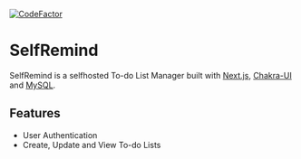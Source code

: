 [![CodeFactor](https://www.codefactor.io/repository/github/redfrogsss/selfremind/badge)](https://www.codefactor.io/repository/github/redfrogsss/selfremind)
# SelfRemind
SelfRemind is a selfhosted To-do List Manager built with [Next.js](https://nextjs.org/), [Chakra-UI](https://chakra-ui.com/) and [MySQL](https://www.mysql.com/).

## Features
- User Authentication
- Create, Update and View To-do Lists